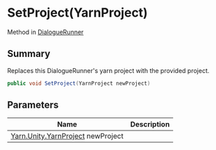 # SetProject(YarnProject)

Method in [DialogueRunner](yarn.unity.dialoguerunner.md)

## Summary

Replaces this DialogueRunner's yarn project with the provided project.

```csharp
public void SetProject(YarnProject newProject)
```

## Parameters

| Name                                                           | Description |
| -------------------------------------------------------------- | ----------- |
| [Yarn.Unity.YarnProject](yarn.unity.yarnproject.md) newProject |             |
